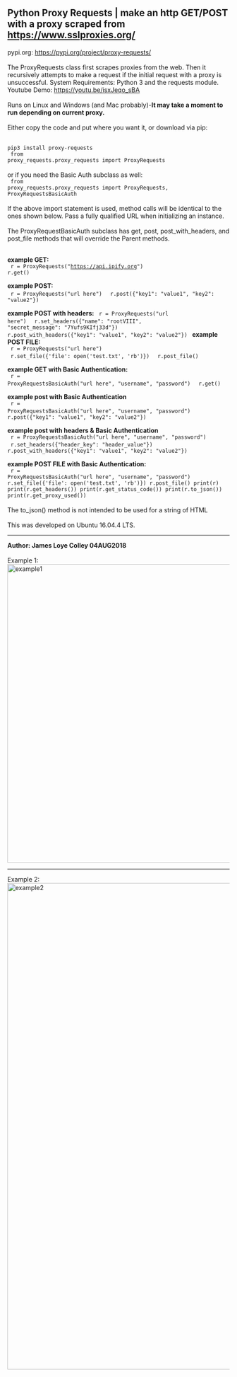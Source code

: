## Python Proxy Requests | make an http GET/POST with a proxy scraped from https://www.sslproxies.org/
pypi.org: https://pypi.org/project/proxy-requests/
<br><br>
The ProxyRequests class first scrapes proxies from the web. Then it recursively attempts to make a request if the initial request with a proxy is unsuccessful. System Requirements: Python 3 and the requests module.
<br> Youtube Demo:  https://youtu.be/isxJeqo_sBA
<br><br>
Runs on Linux and Windows (and Mac probably)-<b>It may take a moment to run depending on current proxy.</b>
<br><br>
Either copy the code and put where you want it, or download via pip:
<br><br>
<code>
pip3 install proxy-requests
</code>
<br>
<code>
from proxy_requests.proxy_requests import ProxyRequests
</code>
<br><br>
or if you need the Basic Auth subclass as well:
<br>
<code>
from proxy_requests.proxy_requests import ProxyRequests, ProxyRequestsBasicAuth
</code>
<br><br>
If the above import statement is used, method calls will be identical to the ones shown below. Pass a fully qualified URL when initializing an instance.
<br><br>
The ProxyRequestBasicAuth subclass has get, post, post_with_headers, and post_file methods that will override the Parent methods.
<br><br>

<b>example GET:</b><br>
<code>
  r = ProxyRequests("https://api.ipify.org")
</code>
<code>
  r.get()
</code>

<b>example POST:</b><br>
<code>
  r = ProxyRequests("url here")
</code>
<code>
  r.post({"key1": "value1", "key2": "value2"})
</code>

<b>example POST with headers:</b>
<code>
  r = ProxyRequests("url here")
</code>
<code>
  r.set_headers({"name": "rootVIII", "secret_message": "7Yufs9KIfj33d"})
</code>
<code>
  r.post_with_headers({"key1": "value1", "key2": "value2"})
</code>
<b>example POST FILE:</b><br>
<code>
  r = ProxyRequests("url here")
</code>
<code>
  r.set_file({'file': open('test.txt', 'rb')})
</code>
<code>
  r.post_file()
</code>

<b>example GET with Basic Authentication:</b><br>
<code>
  r = ProxyRequestsBasicAuth("url here", "username", "password")
</code>
<code>
  r.get()
</code>

<b>example post with Basic Authentication</b><br>
<code>
  r = ProxyRequestsBasicAuth("url here", "username", "password")
</code>
<code>
  r.post({"key1": "value1", "key2": "value2"})
</code>

<b>example post with headers & Basic Authentication</b><br>
<code>
  r = ProxyRequestsBasicAuth("url here", "username", "password")
</code>
<code>
  r.set_headers({"header_key": "header_value"})
</code>
<code>
  r.post_with_headers({"key1": "value1", "key2": "value2"})
</code>

<b>example POST FILE with Basic Authentication:</b><br>
<code>
  r = ProxyRequestsBasicAuth("url here", "username", "password")
  r.set_file({'file': open('test.txt', 'rb')})
  r.post_file()
  print(r)
  print(r.get_headers())
  print(r.get_status_code())
  print(r.to_json())
  print(r.get_proxy_used())
</code>
<br><br>
The to_json() method is not intended to be used for a string of HTML
<br><br>
This was developed on Ubuntu 16.04.4 LTS.
<hr>
<b>Author: James Loye Colley  04AUG2018</b><br><br>
Example 1:<br>
<img src="https://github.com/rootVIII/proxy_requests/blob/master/example.png" alt="example1" height="675" width="950"><hr>
Example 2:<br>
<img src="https://github.com/rootVIII/proxy_requests/blob/master/example_post_with_headers.png" alt="example2" height="1100" width="950">
